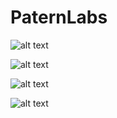 # PaternLabs
![alt text](image.png)

![alt text](image-1.png)

![alt text](image-2.png)

![alt text](image-3.png)